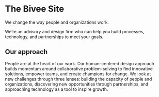 # The Bivee Site
We change the way people and organizations work.

We’re an advisory and design firm who can help you build processes, technology, and partnerships to meet your goals.

## Our approach
People are at the heart of our work. Our human-centered design approach builds momentum around collaborative problem-solving to find innovative solutions, empower teams, and create champions for change. We look at new challenges through three lenses: building the capacity of people and organizations, discovering new opportunities through partnerships, and approaching technology as a tool to inspire growth.
